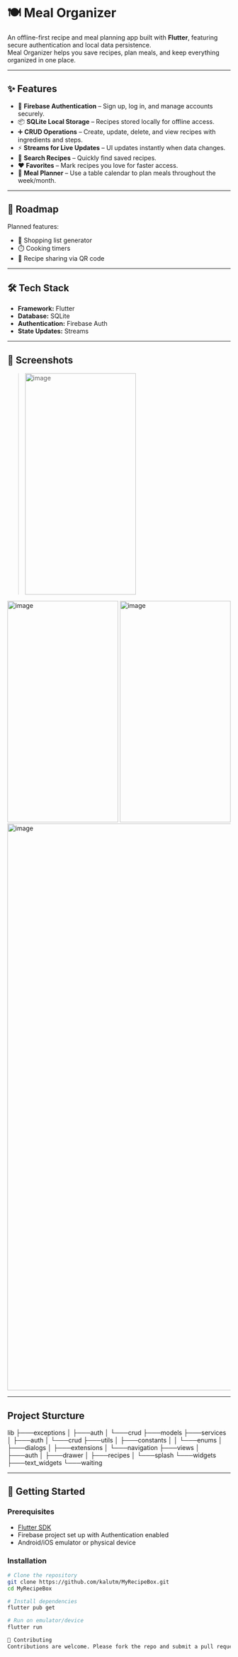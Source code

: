 # 🍽️ Meal Organizer

An offline-first recipe and meal planning app built with **Flutter**, featuring secure authentication and local data persistence.  
Meal Organizer helps you save recipes, plan meals, and keep everything organized in one place.

---

## ✨ Features

- 🔐 **Firebase Authentication** – Sign up, log in, and manage accounts securely.  
- 📦 **SQLite Local Storage** – Recipes stored locally for offline access.  
- ➕ **CRUD Operations** – Create, update, delete, and view recipes with ingredients and steps.  
- ⚡ **Streams for Live Updates** – UI updates instantly when data changes.  
- 🔎 **Search Recipes** – Quickly find saved recipes.  
- ❤️ **Favorites** – Mark recipes you love for faster access.  
- 📅 **Meal Planner** – Use a table calendar to plan meals throughout the week/month.  

---

## 🚧 Roadmap

Planned features:  
- 🛒 Shopping list generator  
- ⏱️ Cooking timers  
- 📲 Recipe sharing via QR code  

---

## 🛠️ Tech Stack

- **Framework:** Flutter  
- **Database:** SQLite  
- **Authentication:** Firebase Auth  
- **State Updates:** Streams  

---

## 📸 Screenshots

> <img width="250" height="500" alt="image" src="https://github.com/user-attachments/assets/b2a5d55e-6263-4054-a7fb-06ab90b81a47" />
<img width="250" height="500" alt="image" src="https://github.com/user-attachments/assets/4726368b-c860-42c6-a2dd-f8255126a2bf" />
<img width="250" height="500" alt="image" src="https://github.com/user-attachments/assets/d79dd5ab-e055-47a4-9733-c625b299b4e9" />
<img width="591" height="1280" alt="image" src="https://github.com/user-attachments/assets/53d680bf-a496-42e8-b80f-be52283adbd8" />


---

## Project Sturcture

lib
├───exceptions
│   ├───auth
│   └───crud
├───models
├───services
│   ├───auth
│   └───crud
├───utils
│   ├───constants
│   │   └───enums
│   ├───dialogs
│   ├───extensions
│   └───navigation
├───views
│   ├───auth
│   ├───drawer
│   ├───recipes
│   └───splash
└───widgets
    ├───text_widgets
    └───waiting

---

## 🚀 Getting Started

### Prerequisites
- [Flutter SDK](https://docs.flutter.dev/get-started/install)  
- Firebase project set up with Authentication enabled  
- Android/iOS emulator or physical device  

### Installation
```bash
# Clone the repository
git clone https://github.com/kalutm/MyRecipeBox.git
cd MyRecipeBox

# Install dependencies
flutter pub get

# Run on emulator/device
flutter run

🤝 Contributing
Contributions are welcome. Please fork the repo and submit a pull request.
